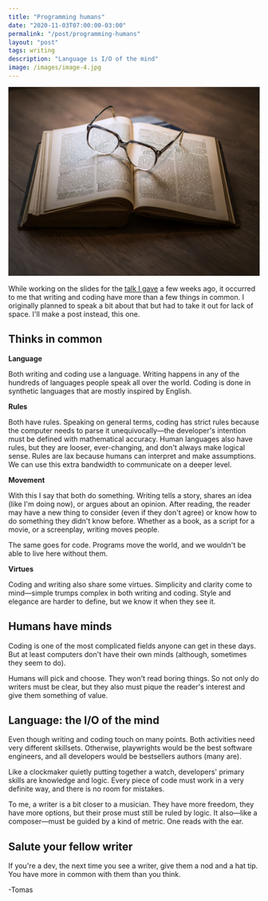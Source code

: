 ```yaml
---
title: "Programming humans"
date: "2020-11-03T07:00:00-03:00"
permalink: "/post/programming-humans"
layout: "post"
tags: writing
description: "Language is I/O of the mind"
image: /images/image-4.jpg
---
```


![](/images/image-4.jpg)

While working on the slides for the [talk I gave](./talk-nerdearla-2020) a few weeks ago, it occurred to me that writing and coding have more than a few things in common. I originally planned to speak a bit about that but had to take it out for lack of space. I'll make a post instead, this one.

## Thinks in common

**Language**

Both writing and coding use a language. Writing happens in any of the hundreds of languages people speak all over the world. Coding is done in synthetic languages that are mostly inspired by English.

**Rules**

Both have rules. Speaking on general terms, coding has strict rules because the computer needs to parse it unequivocally—the developer's intention must be defined with mathematical accuracy. Human languages also have rules, but they are looser, ever-changing, and don't always make logical sense. Rules are lax because humans can interpret and make assumptions. We can use this extra bandwidth to communicate on a deeper level.

**Movement**

With this I say that both do something. Writing tells a story, shares an idea (like I'm doing now), or argues about an opinion. After reading, the reader may have a new thing to consider (even if they don't agree) or know how to do something they didn't know before. Whether as a book, as a script for a movie, or a screenplay, writing moves people.

The same goes for code. Programs move the world, and we wouldn't be able to live here without them.

**Virtues**

Coding and writing also share some virtues. Simplicity and clarity come to mind—simple trumps complex in both writing and coding. Style and elegance are harder to define, but we know it when they see it.

## Humans have minds

Coding is one of the most complicated fields anyone can get in these days. But at least computers don't have their own minds (although, sometimes they seem to do).

Humans will pick and choose. They won't read boring things. So not only do writers must be clear, but they also must pique the reader's interest and give them something of value.

## Language: the I/O of the mind

Even though writing and coding touch on many points. Both activities need very different skillsets. Otherwise, playwrights would be the best software engineers, and all developers would be bestsellers authors (many are).

Like a clockmaker quietly putting together a watch, developers' primary skills are knowledge and logic. Every piece of code must work in a very definite way, and there is no room for mistakes.

To me, a writer is a bit closer to a musician. They have more freedom, they have more options, but their prose must still be ruled by logic. It also—like a composer—must be guided by a kind of metric. One reads with the ear.

## Salute your fellow writer

If you're a dev, the next time you see a writer, give them a nod and a hat tip. You have more in common with them than you think.

-Tomas
